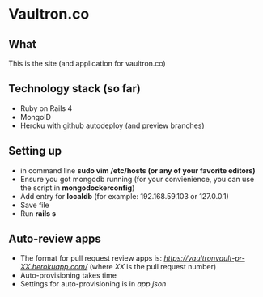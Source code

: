 # Vaultron.co
## What
This is the site (and application for vaultron.co)

## Technology stack (so far)
* Ruby on Rails 4
* MongoID
* Heroku with github autodeploy (and preview branches)

## Setting up
* in command line **sudo vim /etc/hosts (or any of your favorite editors)**
* Ensure you got mongodb running (for your convienience, you can use the script in **mongodockerconfig**)
* Add entry for **localdb** (for example: 192.168.59.103 or 127.0.0.1)
* Save file
* Run **rails s**

## Auto-review apps
* The format for pull request review apps is: *https://vaultronvault-pr-XX.herokuapp.com/* (where *XX* is the pull request number)
* Auto-provisioning takes time
* Settings for auto-provisioning is in *app.json*
